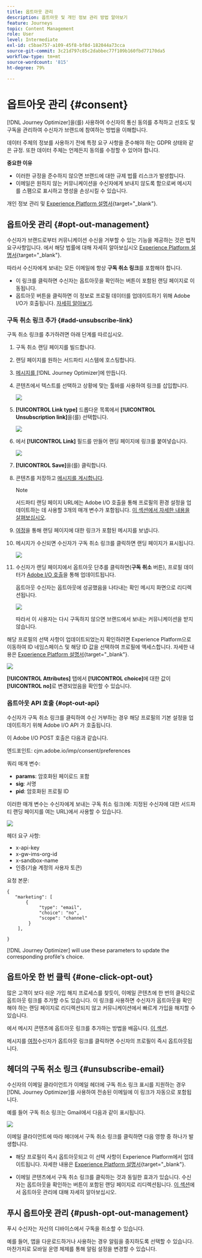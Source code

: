 ```yaml
---
title: 옵트아웃 관리
description: 옵트아웃 및 개인 정보 관리 방법 알아보기
feature: Journeys
topic: Content Management
role: User
level: Intermediate
exl-id: c5bae757-a109-45f8-bf8d-182044a73cca
source-git-commit: 3c21d797c85c2dabbec77f109b160fbd77170da5
workflow-type: tm+mt
source-wordcount: '815'
ht-degree: 79%

---
```


# 옵트아웃 관리 {#consent}

[!DNL Journey Optimizer]을(를) 사용하여 수신자의 통신 동의를 추적하고 선호도 및 구독을 관리하여 수신자가 브랜드에 참여하는 방법을 이해합니다.<!--Their preferences and subscriptions are handled through Consent management.-->

데이터 주체의 정보를 사용하기 전에 특정 요구 사항을 준수해야 하는 GDPR 상태와 같은 규정. 또한 데이터 주체는 언제든지 동의를 수정할 수 있어야 합니다.

**중요한 이유**

* 이러한 규정을 준수하지 않으면 브랜드에 대한 규제 법률 리스크가 발생합니다.
* 이메일은 원하지 않는 커뮤니케이션을 수신자에게 보내지 않도록 함으로써 메시지를 스팸으로 표시하고 명성을 손상시킬 수 있습니다.

개인 정보 관리 및 [Experience Platform 설명서](https://experienceleague.adobe.com/docs/experience-platform/privacy/home.html?lang=ko-KR){target=&quot;_blank&quot;}.

<!--* Recipients should be able to opt-in/opt-out from receiving electronic communication through one or more channel
* Recipients expect the brand to offer preference centre capability that controls how brand should engage with them (example: channel of communication, invasive and non-invasive tracking etc). This helps to fulfil regulatory obligations and also facilitates quality engagement with recipient. 
* The third category is the capability to offer subscription to recipients (newsletter, etc)-->

## 옵트아웃 관리 {#opt-out-management}

수신자가 브랜드로부터 커뮤니케이션 수신을 거부할 수 있는 기능을 제공하는 것은 법적 요구사항입니다. 에서 해당 법률에 대해 자세히 알아보십시오 [Experience Platform 설명서](https://experienceleague.adobe.com/docs/experience-platform/privacy/regulations/overview.html#regulations){target=&quot;_blank&quot;}.

따라서 수신자에게 보내는 모든 이메일에 항상 **구독 취소 링크**&#x200B;를 포함해야 합니다.

* 이 링크를 클릭하면 수신자는 옵트아웃을 확인하는 버튼이 포함된 랜딩 페이지로 이동됩니다.
* 옵트아웃 버튼을 클릭하면 이 정보로 프로필 데이터를 업데이트하기 위해 Adobe I/O가 호출됩니다. [자세히 알아보기](#consent-service-api).

### 구독 취소 링크 추가 {#add-unsubscribe-link}

구독 취소 링크를 추가하려면 아래 단계를 따르십시오.

1. 구독 취소 랜딩 페이지를 빌드합니다.
1. 랜딩 페이지를 원하는 서드파티 시스템에 호스팅합니다.
1. [메시지를 ](../../help/using/create-message.md)[!DNL Journey Optimizer]에 만듭니다.

   <!--The link to your landing page should contain a static URL and the profile ID.-->

1. 콘텐츠에서 텍스트를 선택하고 상황에 맞는 툴바를 사용하여 링크를 삽입합니다.

   ![](assets/opt-out-insert-link.png)

1. **[!UICONTROL Link type]** 드롭다운 목록에서 **[!UICONTROL Unsubscription link]**&#x200B;을(를) 선택합니다.

   ![](assets/opt-out-link-type.png)

1. 에서 **[!UICONTROL Link]** 필드를 만들어 랜딩 페이지에 링크를 붙여넣습니다.

   ![](assets/opt-out-link-url.png)

1. **[!UICONTROL Save]**&#x200B;을(를) 클릭합니다.

1. 콘텐츠를 저장하고 [메시지를 게시합니다](../../help/using/publish-manage-message.md).

   >[!NOTE]
   >
   >서드파티 랜딩 페이지 URL에는 Adobe I/O 호출을 통해 프로필의 환경 설정을 업데이트하는 데 사용할 3개의 매개 변수가 포함됩니다&#x200B;. [이 섹션에서 자세한 내용을 살펴보십시오](#consent-service-api).

1. [여정](building-journeys/journey.md)을 통해 랜딩 페이지에 대한 링크가 포함된 메시지를 보냅니다.

1. 메시지가 수신되면 수신자가 구독 취소 링크를 클릭하면 랜딩 페이지가 표시됩니다.

   ![](assets/opt-out-lp-example.png)

1. 수신자가 랜딩 페이지에서 옵트아웃 단추를 클릭하면(**구독 취소** 버튼), 프로필 데이터가 [Adobe I/O 호출](#opt-out-api)을 통해 업데이트됩니다.

   옵트아웃 수신자는 옵트아웃에 성공했음을 나타내는 확인 메시지 화면으로 리디렉션됩니다.

   ![](assets/opt-out-confirmation-example.png)

   따라서 이 사용자는 다시 구독하지 않으면 브랜드에서 보내는 커뮤니케이션을 받지 않습니다.

해당 프로필의 선택 사항이 업데이트되었는지 확인하려면 Experience Platform으로 이동하여 ID 네임스페이스 및 해당 ID 값을 선택하여 프로필에 액세스합니다. 자세한 내용은 [Experience Platform 설명서](https://experienceleague.adobe.com/docs/experience-platform/profile/ui/user-guide.html#getting-started){target=&quot;_blank&quot;}.

![](assets/opt-out-profile-choice.png)

**[!UICONTROL Attributes]** 탭에서 **[!UICONTROL choice]**&#x200B;에 대한 값이 **[!UICONTROL no]**&#x200B;로 변경되었음을 확인할 수 있습니다.

<!--The opt-out URL is resolved upon each recipient receiving the message. It is then personalized with the relevant encrypted parameters (profile ID, profile name, journey ID, sandbox ID, and message execution ID).-->

### 옵트아웃 API 호출 {#opt-out-api}

수신자가 구독 취소 링크를 클릭하여 수신 거부하는 경우 해당 프로필의 기본 설정을 업데이트하기 위해 Adobe I/O API <!--Consent service API to capture the encrypted data and-->가 호출됩니다.

이 Adobe I/O POST 호출은 다음과 같습니다.

엔드포인트: cjm.adobe.io/imp/consent/preferences

쿼리 매개 변수:

* **params**: 암호화된 페이로드 포함
* **sig**: 서명 <!--which signature?-->
* **pid**: 암호화된 프로필 ID

이러한 매개 변수는 수신자에게 보내는 구독 취소 링크(예: 지정된 수신자에 대한 서드파티 랜딩 페이지를 여는 URL)에서 사용할 수 있습니다.

![](assets/opt-out-parameters.png)

<!--QUESTION: How do you get the URL built for each recipient? Do you have to wait until each targeted recipient receives the unsubscribe link or can you deduce it in advance? Is it done automatically upon the API call or do you have to do something manually for each profile? In other words will the LP automatically include the 3 parameters or do you have to insert something manually? Still not completely clear-->

헤더 요구 사항:

* x-api-key
* x-gw-ims-org-id
* x-sandbox-name
* 인증(기술 계정의 사용자 토큰) <!--How do you find this information? And other header elements?-->

요청 본문:

```
{
   "marketing": [
       {
            "type": "email",           
            "choice": "no",          
            "scope": "channel"       
        }
    ],
 
}
```

<!--The Consent service /-->[!DNL Journey Optimizer] will <!--decrypt and-->use these parameters to update the corresponding profile's choice.
<!--and provide an answer back to the landing page.-->

## 옵트아웃 한 번 클릭 {#one-click-opt-out}

많은 고객이 보다 쉬운 가입 해지 프로세스를 찾듯이, 이메일 콘텐츠에 한 번의 클릭으로 옵트아웃 링크를 추가할 수도 있습니다. 이 링크를 사용하면 수신자가 옵트아웃을 확인해야 하는 랜딩 페이지로 리디렉션되지 않고 커뮤니케이션에서 빠르게 가입을 해지할 수 있습니다.

에서 메시지 콘텐츠에 옵트아웃 링크를 추가하는 방법을 배웁니다. [이 섹션](message-tracking.md#one-click-opt-out-link).

메시지를 [여정](building-journeys/journey.md)수신자가 옵트아웃 링크를 클릭하면 수신자의 프로필이 즉시 옵트아웃됩니다.

## 헤더의 구독 취소 링크 {#unsubscribe-email}

수신자의 이메일 클라이언트가 이메일 헤더에 구독 취소 링크 표시를 지원하는 경우 [!DNL Journey Optimizer]를 사용하여 전송된 이메일에 이 링크가 자동으로 포함됩니다.

예를 들어 구독 취소 링크는 Gmail에서 다음과 같이 표시됩니다.

![](assets/unsubscribe-email.png)

이메일 클라이언트에 따라 헤더에서 구독 취소 링크를 클릭하면 다음 영향 중 하나가 발생합니다.

* 해당 프로필이 즉시 옵트아웃되고 이 선택 사항이 Experience Platform에서 업데이트됩니다. 자세한 내용은 [Experience Platform 설명서](https://experienceleague.adobe.com/docs/experience-platform/profile/ui/user-guide.html#getting-started){target=&quot;_blank&quot;}.

* 이메일 콘텐츠에서 구독 취소 링크를 클릭하는 것과 동일한 효과가 있습니다. 수신자는 옵트아웃을 확인하는 버튼이 포함된 랜딩 페이지로 리디렉션됩니다. [이 섹션](#opt-out-management)에서 옵트아웃 관리에 대해 자세히 알아보십시오.

## 푸시 옵트아웃 관리 {#push-opt-out-management}

푸시 수신자는 자신의 디바이스에서 구독을 취소할 수 있습니다.

예를 들어, 앱을 다운로드하거나 사용하는 경우 알림을 중지하도록 선택할 수 있습니다. 마찬가지로 모바일 운영 체제를 통해 알림 설정을 변경할 수 있습니다.
